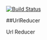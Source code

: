 [![Build Status](https://travis-ci.org/forando/urlreducer.svg?branch=master)](https://travis-ci.org/forando/urlreducer)

##UrlReducer

Url Reducer